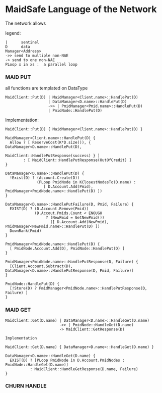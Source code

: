 
# MaidSafe Language of the Network


The network allows

legend:

    |      sentinel
    D      data
    Manager<Address>
    ->> send to multiple non-NAE
    -> send to one non-NAE
    PLoop x in xs :  a parallel loop


### MAID PUT
all functions are templated on DataType

    MaidClient::Put(D) | MaidManager<Client.name>::HandlePut(D)
                       | DataManager<D.name>::HandlePut(D)
                       ->> | PmidManager<Pmid.name>::HandlePut(D)
                       | PmidNode::HandlePut(D)


Implementation:

    MaidClient::Put(D) { MaidManager<Client.name>::HandlePut(D) }

    MaidManager<Client.name>::HandlePut(D) {
      Allow ? [ ReserveCost(K*D.size()), { DataManager<D.name>::HandlePut(D),
                                           MaidClient::HandlePutResponse(success) } ]
            : [ MaidClient::HandlePutResponse(OutOfCredit) ]
    }

    DataManager<D.name>::HandlePut(D) {
      !Exist(D) ? (Account.Create(D))
                  (PLoop PmidNode in KClosestNodesTo(D.name) :
                     [ D.Account.Add(Pmid), PmidManager<PmidNode.name>::HandlePut(D) ])
    }
    
    DataManager<D.name>::HandlePutFailure(D, Pmid, Failure) {
      EXIST(D) ? (D.Account.Remove(Pmid))
                 (D.Accout.Pmids.Count < ENOUGH
                      ? (NewPmid = GetNewPmid())
                        ([ D.Account.Add(NewPmid), PmidManager<NewPmid.name>::HandlePut(D) ])
      DownRank(Pmid)   
    }
    
    PmidManager<PmidNode.name>::HandlePut(D) {
      [ PmidNode.Account.Add(D), PmidNode::HandlePut(D) ]
    }
    
    PmidManager<PmidNode.name>::HandlePutResponse(D, Failure) {
      [Client.Account.Subtract(D), DataManager<D.name>::HandlePutResponse(D, Pmid, Failure)]
    }
    
    PmidNode::HandlePut(D) {
      [!Store(D) ? PmidManager<PmidNode.name>::HandlePutResponse(D, Failure) ]
    }

### MAID GET

    MaidClient::Get(D.name) | DataManager<D.name>::HandleGet(D.name)
                            ->> | PmidNode::HandleGet(D.name)
                            -> MaidClient::GetResponse(D)
    
    Implementation
    
    MaidClient::Get(D.name) { DataManager<D.name>::HandleGet(D.name) }
    
    DataManager<D.name>::HandleGet(D.name) {
      EXIST(D) ? [PLoop PmidNode in D.Account.PmidNodes : PmidNode::HandleGet(D.name)]
               : MaidClient::HandleGetResponse(D.name, Failure)
    }


### CHURN HANDLE
